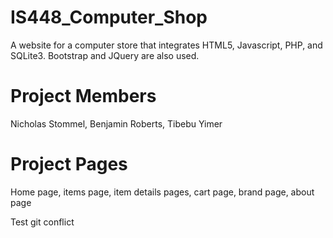 # IS448_Computer_Shop
A website for a computer store that integrates HTML5, Javascript, PHP, and SQLite3.
Bootstrap and JQuery are also used.  

# Project Members
Nicholas Stommel, Benjamin Roberts, Tibebu Yimer

# Project Pages
Home page, items page, item details pages, cart page, brand page, about page

Test git conflict

